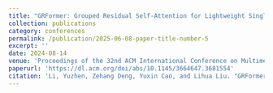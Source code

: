 ```yaml
---
title: "GRFormer: Grouped Residual Self-Attention for Lightweight Single Image Super-Resolution"
collection: publications
category: conferences
permalink: /publication/2025-06-08-paper-title-number-5
excerpt: ''
date: 2024-08-14
venue: 'Proceedings of the 32nd ACM International Conference on Multimedia'
paperurl: 'https://dl.acm.org/doi/abs/10.1145/3664647.3681554'
citation: 'Li, Yuzhen, Zehang Deng, Yuxin Cao, and Lihua Liu. "GRFormer: grouped residual self-attention for lightweight single image super-resolution." In Proceedings of the 32nd ACM International Conference on Multimedia, pp. 9378-9386. 2024.'
---
```


